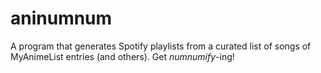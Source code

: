 # aninumnum

A program that generates Spotify playlists from a curated list of songs of MyAnimeList entries (and others). Get _numnumify_-ing!
